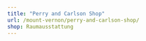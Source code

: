 ```yaml
---
title: "Perry and Carlson Shop"
url: /mount-vernon/perry-and-carlson-shop/
shop: Raumausstattung
---
```


